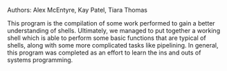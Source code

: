 Authors: Alex McEntyre, Kay Patel, Tiara Thomas

This program is the compilation of some work performed to gain a better
understanding of shells. Ultimately, we managed to put together a working
shell which is able to perform some basic functions that are typical of
shells, along with some more complicated tasks like pipelining. In general,
this program was completed as an effort to learn the ins and outs of systems
programming. 